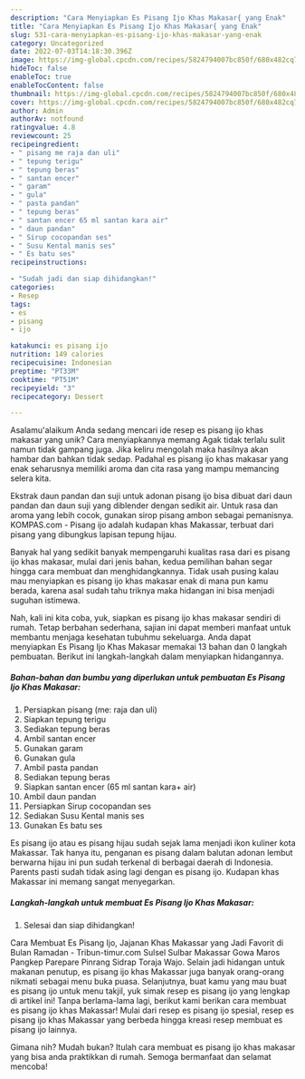 ```yaml
---
description: "Cara Menyiapkan Es Pisang Ijo Khas Makasar{ yang Enak"
title: "Cara Menyiapkan Es Pisang Ijo Khas Makasar{ yang Enak"
slug: 531-cara-menyiapkan-es-pisang-ijo-khas-makasar-yang-enak
category: Uncategorized
date: 2022-07-03T14:18:30.396Z
image: https://img-global.cpcdn.com/recipes/5824794007bc850f/680x482cq70/es-pisang-ijo-khas-makasar-foto-resep-utama.jpg
hideToc: false
enableToc: true
enableTocContent: false
thumbnail: https://img-global.cpcdn.com/recipes/5824794007bc850f/680x482cq70/es-pisang-ijo-khas-makasar-foto-resep-utama.jpg
cover: https://img-global.cpcdn.com/recipes/5824794007bc850f/680x482cq70/es-pisang-ijo-khas-makasar-foto-resep-utama.jpg
author: Admin
authorAv: notfound
ratingvalue: 4.8
reviewcount: 25
recipeingredient:
- " pisang me raja dan uli"
- " tepung terigu"
- " tepung beras"
- " santan encer"
- " garam"
- " gula"
- " pasta pandan"
- " tepung beras"
- " santan encer 65 ml santan kara air"
- " daun pandan"
- " Sirup cocopandan ses"
- " Susu Kental manis ses"
- " Es batu ses"
recipeinstructions:

- "Sudah jadi dan siap dihidangkan!"
categories:
- Resep
tags:
- es
- pisang
- ijo

katakunci: es pisang ijo 
nutrition: 149 calories
recipecuisine: Indonesian
preptime: "PT33M"
cooktime: "PT51M"
recipeyield: "3"
recipecategory: Dessert

---
```



Asalamu'alaikum Anda sedang mencari ide resep es pisang ijo khas makasar yang unik? Cara menyiapkannya memang Agak tidak terlalu sulit namun tidak gampang juga. Jika keliru mengolah maka hasilnya akan hambar dan bahkan tidak sedap. Padahal es pisang ijo khas makasar yang enak seharusnya memiliki aroma dan cita rasa yang mampu memancing selera kita.


Ekstrak daun pandan dan suji untuk adonan pisang ijo bisa dibuat dari daun pandan dan daun suji yang diblender dengan sedikit air. Untuk rasa dan aroma yang lebih cocok, gunakan sirop pisang ambon sebagai pemanisnya. KOMPAS.com - Pisang ijo adalah kudapan khas Makassar, terbuat dari pisang yang dibungkus lapisan tepung hijau.

Banyak hal yang sedikit banyak mempengaruhi kualitas rasa dari es pisang ijo khas makasar, mulai dari jenis bahan, kedua pemilihan bahan segar hingga cara membuat dan menghidangkannya. Tidak usah pusing kalau mau menyiapkan es pisang ijo khas makasar enak di mana pun kamu berada, karena asal sudah tahu triknya maka hidangan ini bisa menjadi suguhan istimewa.


Nah, kali ini kita coba, yuk, siapkan es pisang ijo khas makasar sendiri di rumah. Tetap berbahan sederhana, sajian ini dapat memberi manfaat untuk membantu menjaga kesehatan tubuhmu sekeluarga. Anda dapat menyiapkan Es Pisang Ijo Khas Makasar memakai 13 bahan dan 0 langkah pembuatan. Berikut ini langkah-langkah dalam menyiapkan hidangannya.

<!--inarticleads1-->

##### Bahan-bahan dan bumbu yang diperlukan untuk pembuatan Es Pisang Ijo Khas Makasar:

1. Persiapkan  pisang (me: raja dan uli)
1. Siapkan  tepung terigu
1. Sediakan  tepung beras
1. Ambil  santan encer
1. Gunakan  garam
1. Gunakan  gula
1. Ambil  pasta pandan
1. Sediakan  tepung beras
1. Siapkan  santan encer (65 ml santan kara+ air)
1. Ambil  daun pandan
1. Persiapkan  Sirup cocopandan ses
1. Sediakan  Susu Kental manis ses
1. Gunakan  Es batu ses


Es pisang ijo atau es pisang hijau sudah sejak lama menjadi ikon kuliner kota Makassar. Tak hanya itu, penganan es pisang dalam balutan adonan lembut berwarna hijau ini pun sudah terkenal di berbagai daerah di Indonesia. Parents pasti sudah tidak asing lagi dengan es pisang ijo. Kudapan khas Makassar ini memang sangat menyegarkan. 

<!--inarticleads2-->

##### Langkah-langkah untuk membuat Es Pisang Ijo Khas Makasar:


1. Selesai dan siap dihidangkan!

Cara Membuat Es Pisang Ijo, Jajanan Khas Makassar yang Jadi Favorit di Bulan Ramadan - Tribun-timur.com Sulsel Sulbar Makassar Gowa Maros Pangkep Parepare Pinrang Sidrap Toraja Wajo. Selain jadi hidangan untuk makanan penutup, es pisang ijo khas Makassar juga banyak orang-orang nikmati sebagai menu buka puasa. Selanjutnya, buat kamu yang mau buat es pisang ijo untuk menu takjil, yuk simak resep es pisang ijo yang lengkap di artikel ini! Tanpa berlama-lama lagi, berikut kami berikan cara membuat es pisang ijo khas Makassar! Mulai dari resep es pisang ijo spesial, resep es pisang ijo khas Makassar yang berbeda hingga kreasi resep membuat es pisang ijo lainnya. 

Gimana nih? Mudah bukan? Itulah cara membuat es pisang ijo khas makasar yang bisa anda praktikkan di rumah. Semoga bermanfaat dan selamat mencoba!
